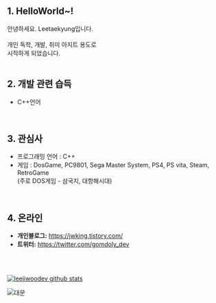


## 1. HelloWorld~!

안녕하세요. Leetaekyung입니다.<br>
<br>
개인 독학, 개발, 취미 아지트 용도로<br>
시작하게 되었습니다.<br>
<br>
 

## 2. 개발 관련 습득
* C++언어
<br>


## 3. 관심사
* 프로그래밍 언어 : C++
* 게임 : DosGame, PC9801, Sega Master System, PS4, PS vita, Steam, RetroGame<br>
         (주로 DOS게임 - 삼국지, 대항해시대)<br>
<br>

## 4. 온라인  
* **개인블로그:** <https://jwking.tistory.com/>
* **트위터:** <https://twitter.com/gomdoly_dev>
<br>
<br>
 
 
[![leejiwoodev github stats](https://github-readme-stats.vercel.app/api?username=leejiwoodev)](https://github.com/anuraghazra/github-readme-stats)

![대문](https://github.com/leejiwoodev/leejiwoodev.github.io/blob/master/mainpic.jpg)
